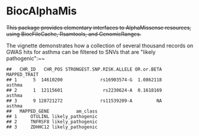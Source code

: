 # BiocAlphaMis

~~This package provides elementary interfaces to AlphaMissense resources, using BiocFileCache, Rsamtools, and GenomicRanges.~~

The vignette demonstrates how a collection of several thousand records
on GWAS hits for asthma can be filtered to SNVs that are "likely pathogenic":~~

```
##   CHR_ID   CHR_POS STRONGEST.SNP.RISK.ALLELE OR.or.BETA MAPPED_TRAIT
## 1      5  14610200              rs16903574-G  1.0862118       asthma
## 2      1  12115601               rs2230624-A  0.1618169       asthma
## 3      9 128721272              rs11539209-A         NA       asthma
##   MAPPED_GENE          am_class
## 1     OTULINL likely_pathogenic
## 2     TNFRSF8 likely_pathogenic
## 3     ZDHHC12 likely_pathogenic
```

